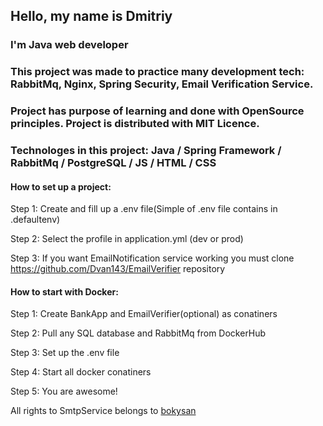 ## Hello, my name is Dmitriy

### I'm Java web developer

### This project was made to practice many development tech: RabbitMq, Nginx, Spring Security, Email Verification Service.
### Project has purpose of learning and done with OpenSource principles. Project is distributed with MIT Licence.

### Technologes in this project: Java / Spring Framework / RabbitMq / PostgreSQL / JS / HTML / CSS

#### How to set up a project:

Step 1: Create and fill up a .env file(Simple of .env file contains in .defaultenv)

Step 2: Select the profile in application.yml (dev or prod)

Step 3: If you want EmailNotification service working you must clone https://github.com/Dvan143/EmailVerifier repository

#### How to start with Docker:

Step 1: Create BankApp and EmailVerifier(optional) as conatiners

Step 2: Pull any SQL database and RabbitMq from DockerHub

Step 3: Set up the .env file

Step 4: Start all docker conatiners

Step 5: You are awesome!

All rights to SmtpService belongs to [bokysan](https://github.com/bokysan)
